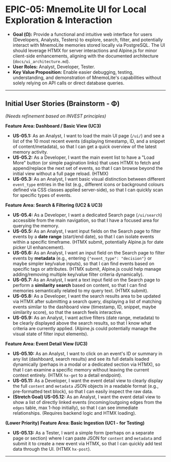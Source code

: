 # EPIC-05: MnemoLite UI for Local Exploration & Interaction

*   **Goal (Ω):** Provide a functional and intuitive web interface for users (Developers, Analysts, Testers) to explore, search, filter, and potentially interact with MnemoLite memories stored locally via PostgreSQL. The UI should leverage HTMX for server interactions and Alpine.js for minor client-side enhancements, aligning with the documented architecture (`docs/ui_architecture.md`).
*   **User Roles:** Analyst, Developer, Tester.
*   **Key Value Proposition:** Enable easier debugging, testing, understanding, and demonstration of MnemoLite's capabilities without solely relying on API calls or direct database queries.

---

## Initial User Stories (Brainstorm - Φ)

*(Needs refinement based on INVEST principles)*

**Feature Area: Dashboard / Basic View (UC3)**

*   **US-05.1:** As an Analyst, I want to load the main UI page (`/ui/`) and see a list of the 10 most recent events (displaying timestamp, ID, and a snippet of content/metadata), so that I can get a quick overview of the latest memory activity.
*   **US-05.2:** As a Developer, I want the main event list to have a "Load More" button (or simple pagination links) that uses HTMX to fetch and append/replace the next set of events, so that I can browse beyond the initial view without a full page reload. (HTMX)
*   **US-05.3:** As an Analyst, I want basic visual distinction between different `event_type` entries in the list (e.g., different icons or background colours defined via CSS classes applied server-side), so that I can quickly scan for specific types of events.

**Feature Area: Search & Filtering (UC2 & UC3)**

*   **US-05.4:** As a Developer, I want a dedicated Search page (`/ui/search`) accessible from the main navigation, so that I have a focused area for querying the memory.
*   **US-05.5:** As an Analyst, I want input fields on the Search page to filter events by a **date range** (start/end date), so that I can isolate events within a specific timeframe. (HTMX submit, potentially Alpine.js for date picker UI enhancement).
*   **US-05.6:** As an Analyst, I want an input field on the Search page to filter events by **metadata** (e.g., entering `{"event_type": "decision"}` or maybe simpler key/value inputs), so that I can find events based on specific tags or attributes. (HTMX submit, Alpine.js could help manage adding/removing multiple key/value filter criteria dynamically).
*   **US-05.7:** As an Analyst, I want a text input field on the Search page to perform a **similarity search** based on content, so that I can find memories semantically related to my query text. (HTMX submit).
*   **US-05.8:** As a Developer, I want the search results area to be updated via HTMX after submitting a search query, displaying a list of matching events similar to the dashboard view (timestamp, ID, snippet, maybe similarity score), so that the search feels interactive.
*   **US-05.9:** As an Analyst, I want active filters (date range, metadata) to be clearly displayed above the search results, so that I know what criteria are currently applied. (Alpine.js could potentially manage the visual state of filter input elements).

**Feature Area: Event Detail View (UC3)**

*   **US-05.10:** As an Analyst, I want to click on an event's ID or summary in any list (dashboard, search results) and see its full details loaded dynamically (perhaps in a modal or a dedicated section via HTMX), so that I can examine a specific memory without leaving the current context entirely. (HTMX `hx-get` to a detail endpoint).
*   **US-05.11:** As a Developer, I want the event detail view to clearly display the full `content` and `metadata` JSON objects in a readable format (e.g., pre-formatted text block), so that I can easily inspect the raw data.
*   **(Stretch Goal) US-05.12:** As an Analyst, I want the event detail view to show a list of directly linked events (incoming/outgoing edges from the `edges` table, max 1-hop initially), so that I can see immediate relationships. (Requires backend logic and HTMX loading).

**(Lower Priority) Feature Area: Basic Ingestion (UC1 - for Testing)**

*   **US-05.13:** As a Tester, I want a simple form (perhaps on a separate page or section) where I can paste JSON for `content` and `metadata` and submit it to create a new event via HTMX, so that I can quickly add test data through the UI. (HTMX `hx-post`).

--- 
